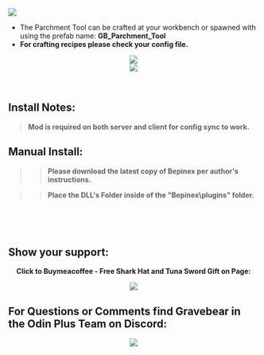 
<img src="https://noobtrap.eu/images/crystallights/kingdom.png">

- The Parchment Tool can be crafted at your workbench or spawned with using the prefab name: <b> GB_Parchment_Tool
- For crafting recipes please check your config file.


<p align="center">
<img src="https://noobtrap.eu/images/crystallights/kingdom2.png"
<br>
<br>
<img src="https://noobtrap.eu/images/crystallights/kingdom3.png"
<br>
<br>

</p>
</details>


<br>
</p>

<h2>  Install Notes: </h2>

>Mod is required on both server and client for config sync to work. 


<h2> Manual Install: </h2>

>>Please download the latest copy of Bepinex per author's instructions.

>>Place the DLL's Folder inside of the "Bepinex\plugins\" folder.

<br>
<br>
<br>
<h2>  Show your support: </h2>

<p align="center">Click to Buymeacoffee - Free Shark Hat and Tuna Sword Gift on Page:</p>

<p align="center"><a href="https://www.buymeacoffee.com/Gravebear"><img src="https://noobtrap.eu/images/crystallights/GBSupporter.png"></a></p>

<p align="center"><h2>For Questions or Comments find Gravebear in the Odin Plus Team on Discord:</h2></p>

<p align="center"><a href="https://discord.gg/mbkPcvu9ax"><img src="https://noobtrap.eu/images/crystallights/oplusdisc.png"></a></p>
